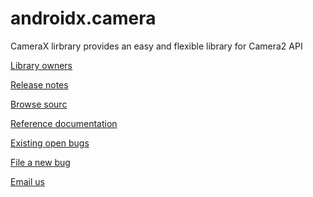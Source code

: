 # androidx.camera

CameraX lirbrary provides an easy and flexible library for Camera2 API

[Library owners](OWNERS)

[Release notes](https://developer.android.com/jetpack/androidx/releases/camera)

[Browse
sourc](https://android.googlesource.com/platform/frameworks/support/+/androidx-master-dev/camera/)

[Reference
documentation](https://developer.android.com/reference/androidx/classes.html)

[Existing open
bugs](https://issuetracker.google.com/issues?q=componentid:618491%20status:open)

[File a new
bug](https://issuetracker.google.com/issues/new?component=618491&template=1257717)

[Email us](mailto:camerax-developers@android.com)

